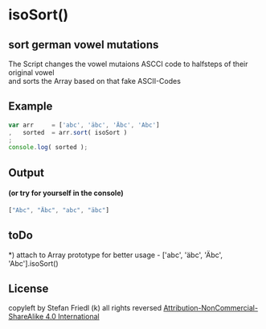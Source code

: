# isoSort()
## sort german vowel mutations

The Script changes the vowel mutaions ASCCI code to halfsteps of their original vowel  
and sorts the Array based on that fake ASCII-Codes

## Example
```javascript
var arr 	= ['abc', 'äbc', 'Äbc', 'Abc']
,	sorted	= arr.sort( isoSort )
;
console.log( sorted );
```

## Output
#### (or try for yourself in the console)
```javascript
["Abc", "Äbc", "abc", "äbc"]
```

## toDo
*) attach to Array prototype for better usage - ['abc', 'äbc', 'Äbc', 'Abc'].isoSort()

## License
copyleft by Stefan Friedl (k) all rights reversed
[Attribution-NonCommercial-ShareAlike 4.0 International](http://creativecommons.org/licenses/by-nc-sa/4.0/)